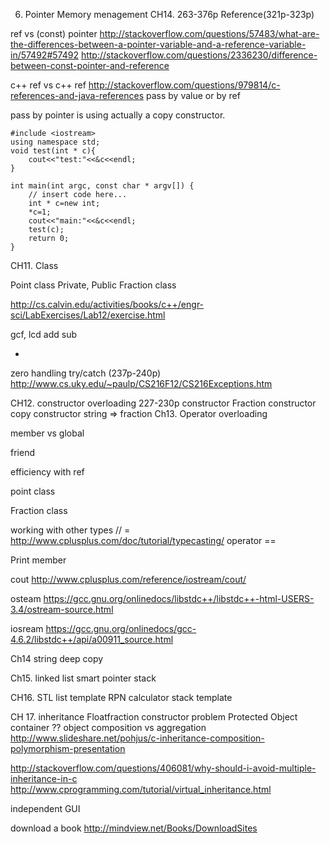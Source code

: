 6. Pointer 
Memory menagement CH14. 263-376p
Reference(321p-323p)

ref vs (const) pointer
http://stackoverflow.com/questions/57483/what-are-the-differences-between-a-pointer-variable-and-a-reference-variable-in/57492#57492
http://stackoverflow.com/questions/2336230/difference-between-const-pointer-and-reference

c++ ref vs c++ ref
http://stackoverflow.com/questions/979814/c-references-and-java-references
pass by value or by ref

pass by pointer is using actually a copy constructor.
```
#include <iostream>
using namespace std;
void test(int * c){
    cout<<"test:"<<&c<<endl;
}

int main(int argc, const char * argv[]) {
    // insert code here...
    int * c=new int;
    *c=1;
    cout<<"main:"<<&c<<endl;
    test(c);
    return 0;
}
```
CH11. Class

Point class
Private, Public
Fraction class

http://cs.calvin.edu/activities/books/c++/engr-sci/LabExercises/Lab12/exercise.html



gcf, lcd
add sub

+

zero handling 
try/catch (237p-240p)
http://www.cs.uky.edu/~paulp/CS216F12/CS216Exceptions.htm

CH12. constructor
overloading 227-230p
constructor
Fraction constructor
copy constructor
string => fraction
Ch13. Operator  overloading

member vs global

friend

efficiency with ref

point class

Fraction class

working with other types // =
http://www.cplusplus.com/doc/tutorial/typecasting/
operator ==

Print member

cout 
http://www.cplusplus.com/reference/iostream/cout/

osteam
https://gcc.gnu.org/onlinedocs/libstdc++/libstdc++-html-USERS-3.4/ostream-source.html

iosream
https://gcc.gnu.org/onlinedocs/gcc-4.6.2/libstdc++/api/a00911_source.html

Ch14 string
deep copy

Ch15.
linked list
smart pointer
stack

CH16. STL
list template
RPN calculator
stack template

CH 17. inheritance 
Floatfraction 
constructor problem
Protected
Object container ?? object composition vs aggregation
http://www.slideshare.net/pohjus/c-inheritance-composition-polymorphism-presentation

http://stackoverflow.com/questions/406081/why-should-i-avoid-multiple-inheritance-in-c
http://www.cprogramming.com/tutorial/virtual_inheritance.html

independent GUI



download a book
http://mindview.net/Books/DownloadSites





